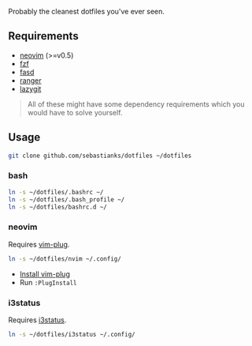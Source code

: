 Probably the cleanest dotfiles you've ever seen.

## Requirements

- [neovim](https://github.com/neovim/neovim) (>=v0.5)
- [fzf](https://github.com/junegunn/fzf)
- [fasd](https://github.com/clvv/fasd)
- [ranger](https://github.com/ranger/ranger)
- [lazygit](https://github.com/jesseduffield/lazygit)

> All of these might have some dependency requirements which you would have to solve yourself.

## Usage

```bash
git clone github.com/sebastianks/dotfiles ~/dotfiles
```

### bash

```bash
ln -s ~/dotfiles/.bashrc ~/
ln -s ~/dotfiles/.bash_profile ~/
ln -s ~/dotfiles/bashrc.d ~/
```

### neovim

Requires [vim-plug](https://github.com/junegunn/vim-plug).

```bash
ln -s ~/dotfiles/nvim ~/.config/
```

- [Install vim-plug](https://github.com/junegunn/vim-plug)
- Run `:PlugInstall`

### i3status

Requires [i3status](https://github.com/i3/i3status).

```bash
ln -s ~/dotfiles/i3status ~/.config/
```
